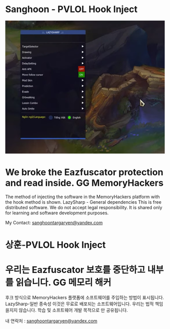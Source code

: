 # Sanghoon - PVLOL Hook Inject

![Demo with Playing Source](pvlol-lazysharp.png)

# We broke the Eazfuscator protection and read inside. GG MemoryHackers
The method of injecting the software in the MemoryHackers platform with the hook method is shown.
LazySharp - General dependencies
This is free distributed software. We do not accept legal responsibility. It is shared only for learning and software development purposes.

My Contact: sanghoontargaryen@yandex.com

# 상훈-PVLOL Hook Inject
# 우리는 Eazfuscator 보호를 중단하고 내부를 읽습니다. GG 메모리 해커
후크 방식으로 MemoryHackers 플랫폼에 소프트웨어를 주입하는 방법이 표시됩니다.
LazySharp-일반 종속성
이것은 무료로 배포되는 소프트웨어입니다. 우리는 법적 책임을지지 않습니다. 학습 및 소프트웨어 개발 목적으로 만 공유됩니다.

내 연락처 : sanghoontargaryen@yandex.com